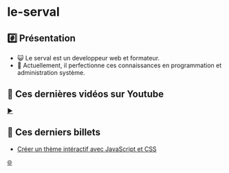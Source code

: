 # le-serval

## #️⃣ Présentation

- 😺 Le serval est un developpeur web et formateur.
- 📌 Actuellement, il perfectionne ces connaissances en programmation et administration système.

## 🎦 Ces dernières vidéos sur Youtube

<!-- YOUTUBE:START -->
<!-- YOUTUBE:END -->

[▶️](https://www.youtube.com/@le-wiki-du-serval)

## 📝 Ces derniers billets

<!-- BLOG-POST-LIST:START -->
- [Créer un thème intéractif avec JavaScript et CSS](https://wiki.serval-informatique.fr/blog/mode-sombre-css-js)
<!-- BLOG-POST-LIST:END -->

[🌐](https://wiki.serval-informatique.fr/)
